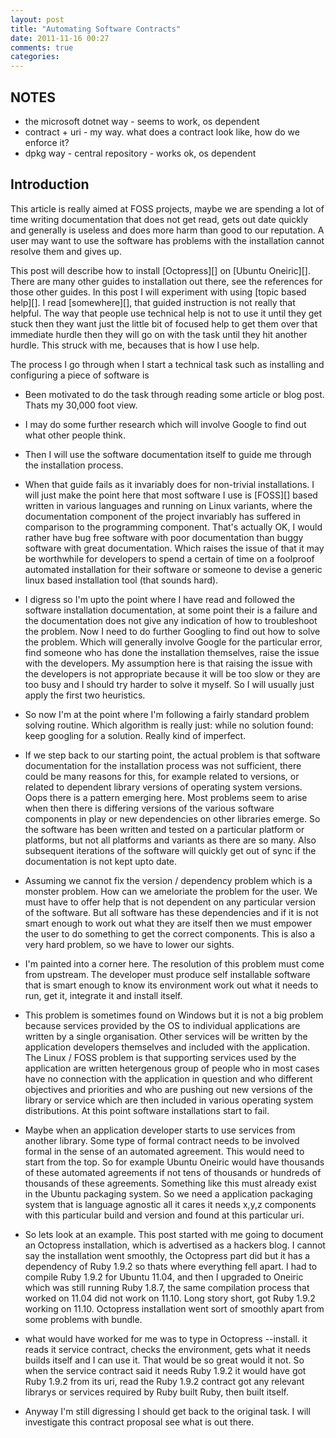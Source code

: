 ```yaml
---
layout: post
title: "Automating Software Contracts"
date: 2011-11-16 00:27
comments: true
categories:
---
```

## NOTES
* the microsoft dotnet way - seems to work, os dependent
* contract + uri - my way. what does a contract look like, how do we enforce it?
* dpkg way - central repository - works ok, os dependent

## Introduction
This article is really aimed at FOSS projects, maybe we are spending a lot of time writing documentation that does not get read, gets out date quickly and generally is useless and does more harm than good to our reputation. A user may want to use the software has problems with the installation cannot resolve them and gives up.

This post will describe how to install [Octopress][] on [Ubuntu Oneiric][]. There are many other guides to installation out there, see the references for those other guides. In this post I will experiment with using [topic based help][]. I read [somewhere][], that guided instruction is not really that helpful. The way that people use technical help is not to use it until they get stuck then they want just the little bit of focused help to get them over that immediate hurdle then they will go on with the task until they hit another hurdle. This struck with me, becauses that is how I use help.

The process I go through when I start a technical task such as installing and configuring a piece of software is

* Been motivated to do the task through reading some article or blog post. Thats my 30,000 foot view.

* I may do some further research which will involve Google to find out what other people think.

* Then I will use the software documentation itself to guide me through the installation process.

* When that guide fails as it invariably does for non-trivial installations. I will just make the point here that most software I use is [FOSS][] based written in various languages and running on Linux variants, where the documentation component of the project invariably has suffered in comparison to the programming component. That's actually OK, I would rather have bug free software with poor documentation than buggy software with great documentation. Which raises the issue of that it may be worthwhile for developers to spend a certain of time on a foolproof automated installation for their software or someone to devise a generic linux based installation tool (that sounds hard).

* I digress so I'm upto the point where I have read and followed the software installation documentation, at some point their is a failure and the documentation does not give any indication of how to troubleshoot the problem. Now I need to do further Googling to find out how to solve the problem. Which will generally involve Google for the particular error, find someone who has done the installation themselves, raise the issue with the developers. My assumption here is that raising the issue with the developers is not appropriate because it will be too slow or they are too busy and I should try harder to solve it myself. So I will usually just apply the first two heuristics.

* So now I'm at the point where I'm following a fairly standard problem solving routine. Which algorithm is really just: while no solution found: keep googling for a solution. Really kind of imperfect.

* If we step back to our starting point, the actual problem is that software documentation for the installation process was not sufficient, there could be many reasons for this, for example related to versions, or related to dependent library versions of operating system versions. Oops there is a pattern emerging here. Most problems seem to arise when then there is differing versions of the various software components in play or new dependencies on other libraries emerge. So the software has been written and tested on a particular platform or platforms, but not all platforms and variants as there are so many. Also subsequent iterations of the software will quickly get out of sync if the documentation is not kept upto date.

* Assuming we cannot fix the version / dependency problem which is a monster problem. How can we ameloriate the problem for the user. We must have to offer help that is not dependent on any particular version of the software. But all software has these dependencies and if it is not smart enough to work out what they are itself then we must empower the user to do something to get the correct components. This is also a very hard problem, so we have to lower our sights.

* I'm painted into a corner here. The resolution of this problem must come from upstream. The developer must produce self installable software that is smart enough to know its environment work out what it needs to run, get it, integrate it and install itself.

* This problem is sometimes found on Windows but it is not a big problem because services provided by the OS to individual applications are written by a single organisation. Other services will be written by the application developers themselves and included with the application.  The Linux / FOSS problem is that supporting services used by the application are written hetergenous group of people who in most cases have no connection with the application in question and who different objectives and priorities and who are pushing out new versions of the library or service which are then included in various operating system distributions. At this point software installations start to fail.

* Maybe when an application developer starts to use services from another library. Some type of formal contract needs to be involved formal in the sense of an automated agreement. This would need to start from the top. So for example Ubuntu Oneiric would have thousands of these automated agreements if not tens of thousands or hundreds of thousands of these agreements. Something like this must already exist in the Ubuntu packaging system. So we need a application packaging system that is language agnostic all it cares it needs x,y,z components with this particular build and version and found at this particular uri.

* So lets look at an example. This post started with me going to document an Octopress installation, which is advertised as a hackers blog. I cannot say the installation went smoothly, the Octopress part did but it has a dependency of Ruby 1.9.2 so thats where everything fell apart. I had to compile Ruby 1.9.2 for Ubuntu 11.04, and then I upgraded to Oneiric which was still running Ruby 1.8.7, the same compilation process that worked on 11.04 did not work on 11.10. Long story short, got Ruby 1.9.2 working on 11.10. Octopress installation went sort of smoothly apart from some problems with bundle.

* what would have worked for me was to type in Octopress --install. it reads it service contract, checks the environment, gets what it needs builds itself and I can use it. That would be so great would it not. So when the service contract said it needs Ruby 1.9.2 it would have got Ruby 1.9.2 from its uri, read the Ruby 1.9.2 contract got any relevant librarys or services required by Ruby built Ruby, then built itself.

* Anyway I'm still digressing I should get back to the original task. I will investigate this contract proposal see what is out there.
